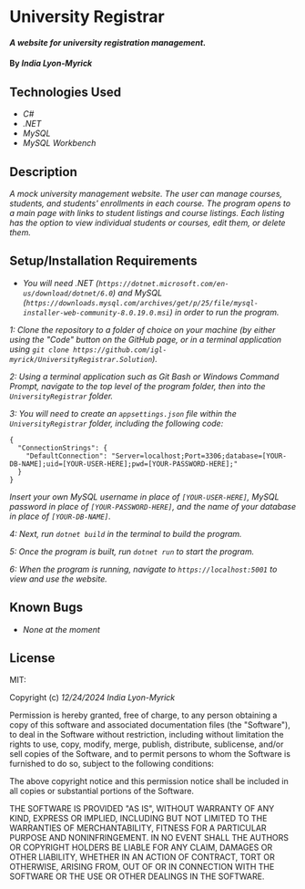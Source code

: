 # University Registrar

#### _A website for university registration management._

#### By _**India Lyon-Myrick**_

## Technologies Used

* _C#_
* _.NET_
* _MySQL_
* _MySQL Workbench_

## Description

_A mock university management website. The user can manage courses, students, and students' enrollments in each course. The program opens to a main page with links to student listings and course listings. Each listing has the option to view individual students or courses, edit them, or delete them._

## Setup/Installation Requirements

* _You will need .NET (`https://dotnet.microsoft.com/en-us/download/dotnet/6.0`) and MySQL (`https://downloads.mysql.com/archives/get/p/25/file/mysql-installer-web-community-8.0.19.0.msi`) in order to run the program._

_1: Clone the repository to a folder of choice on your machine (by either using the "Code" button on the GitHub page, or in a terminal application using `git clone https://github.com/igl-myrick/UniversityRegistrar.Solution`)._

_2: Using a terminal application such as Git Bash or Windows Command Prompt, navigate to the top level of the program folder, then into the `UniversityRegistrar` folder._

_3: You will need to create an `appsettings.json` file within the `UniversityRegistrar` folder, including the following code:_

```
{
  "ConnectionStrings": {
    "DefaultConnection": "Server=localhost;Port=3306;database=[YOUR-DB-NAME];uid=[YOUR-USER-HERE];pwd=[YOUR-PASSWORD-HERE];"
  }
}
```

_Insert your own MySQL username in place of `[YOUR-USER-HERE]`, MySQL password in place of `[YOUR-PASSWORD-HERE]`, and the name of your database in place of `[YOUR-DB-NAME]`._

_4: Next, run `dotnet build` in the terminal to build the program._

_5: Once the program is built, run `dotnet run` to start the program._

_6: When the program is running, navigate to `https://localhost:5001` to view and use the website._

## Known Bugs

* _None at the moment_

## License

MIT:

Copyright (c) _12/24/2024_ _India Lyon-Myrick_

Permission is hereby granted, free of charge, to any person obtaining a copy of this software and associated documentation files (the "Software"), to deal in the Software without restriction, including without limitation the rights to use, copy, modify, merge, publish, distribute, sublicense, and/or sell copies of the Software, and to permit persons to whom the Software is furnished to do so, subject to the following conditions:

The above copyright notice and this permission notice shall be included in all copies or substantial portions of the Software.

THE SOFTWARE IS PROVIDED "AS IS", WITHOUT WARRANTY OF ANY KIND, EXPRESS OR IMPLIED, INCLUDING BUT NOT LIMITED TO THE WARRANTIES OF MERCHANTABILITY, FITNESS FOR A PARTICULAR PURPOSE AND NONINFRINGEMENT. IN NO EVENT SHALL THE AUTHORS OR COPYRIGHT HOLDERS BE LIABLE FOR ANY CLAIM, DAMAGES OR OTHER LIABILITY, WHETHER IN AN ACTION OF CONTRACT, TORT OR OTHERWISE, ARISING FROM, OUT OF OR IN CONNECTION WITH THE SOFTWARE OR THE USE OR OTHER DEALINGS IN THE SOFTWARE.